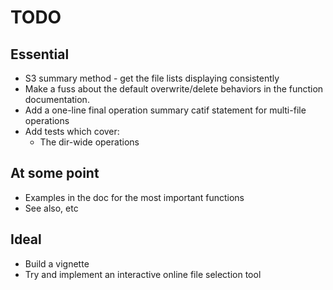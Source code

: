 # TODO

## Essential
* S3 summary method - get the file lists displaying consistently
* Make a fuss about the default overwrite/delete behaviors in the function 
documentation. 
* Add a one-line final operation summary catif statement for multi-file 
operations
* Add tests which cover:
    - The dir-wide operations

## At some point
* Examples in the doc for the most important functions
* See also, etc

## Ideal
* Build a vignette
* Try and implement an interactive online file selection tool
